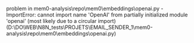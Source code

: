 problem in mem0-analysis\repo\mem0\embeddings\openai.py - ImportError: cannot import name 'OpenAI' from partially initialized module 'openai' (most likely due to a circular import) (D:\DO\WEB\N8N_tests\PROJETS\EMAIL_SENDER_1\mem0-analysis\repo\mem0\embeddings\openai.py)
